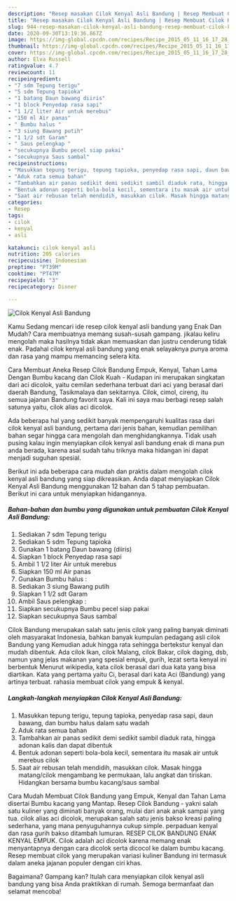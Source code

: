 ```yaml
---
description: "Resep masakan Cilok Kenyal Asli Bandung | Resep Membuat Cilok Kenyal Asli Bandung Yang Sedap"
title: "Resep masakan Cilok Kenyal Asli Bandung | Resep Membuat Cilok Kenyal Asli Bandung Yang Sedap"
slug: 944-resep-masakan-cilok-kenyal-asli-bandung-resep-membuat-cilok-kenyal-asli-bandung-yang-sedap
date: 2020-09-30T13:19:36.867Z
image: https://img-global.cpcdn.com/recipes/Recipe_2015_05_11_16_17_28_594_0595aaaa3caeba13144f/751x532cq70/cilok-kenyal-asli-bandung-foto-resep-utama.jpg
thumbnail: https://img-global.cpcdn.com/recipes/Recipe_2015_05_11_16_17_28_594_0595aaaa3caeba13144f/751x532cq70/cilok-kenyal-asli-bandung-foto-resep-utama.jpg
cover: https://img-global.cpcdn.com/recipes/Recipe_2015_05_11_16_17_28_594_0595aaaa3caeba13144f/751x532cq70/cilok-kenyal-asli-bandung-foto-resep-utama.jpg
author: Elva Russell
ratingvalue: 4.7
reviewcount: 11
recipeingredient:
- "7 sdm Tepung terigu"
- "5 sdm Tepung tapioka"
- "1 batang Daun bawang diiris"
- "1 block Penyedap rasa sapi"
- "1 1/2 liter Air untuk merebus"
- "150 ml Air panas"
- " Bumbu halus "
- "3 siung Bawang putih"
- "1 1/2 sdt Garam"
- " Saus pelengkap "
- "secukupnya Bumbu pecel siap pakai"
- "secukupnya Saus sambal"
recipeinstructions:
- "Masukkan tepung terigu, tepung tapioka, penyedap rasa sapi, daun bawang, dan bumbu halus dalam satu wadah"
- "Aduk rata semua bahan"
- "Tambahkan air panas sedikit demi sedikit sambil diaduk rata, hingga adonan kalis dan dapat dibentuk"
- "Bentuk adonan seperti bola-bola kecil, sementara itu masak air untuk merebus cilok"
- "Saat air rebusan telah mendidih, masukkan cilok. Masak hingga matang/cilok mengambang ke permukaan, lalu angkat dan tiriskan. Hidangkan bersama bumbu kacang/saus sambal"
categories:
- Resep
tags:
- cilok
- kenyal
- asli

katakunci: cilok kenyal asli 
nutrition: 205 calories
recipecuisine: Indonesian
preptime: "PT39M"
cooktime: "PT47M"
recipeyield: "3"
recipecategory: Dinner

---
```



![Cilok Kenyal Asli Bandung](https://img-global.cpcdn.com/recipes/Recipe_2015_05_11_16_17_28_594_0595aaaa3caeba13144f/751x532cq70/cilok-kenyal-asli-bandung-foto-resep-utama.jpg)

Kamu Sedang mencari ide resep cilok kenyal asli bandung yang Enak Dan Mudah? Cara membuatnya memang susah-susah gampang. jikalau keliru mengolah maka hasilnya tidak akan memuaskan dan justru cenderung tidak enak. Padahal cilok kenyal asli bandung yang enak selayaknya punya aroma dan rasa yang mampu memancing selera kita.

Cara Membuat Aneka Resep Cilok Bandung Empuk, Kenyal, Tahan Lama Dengan Bumbu kacang dan Cilok Kuah - Kudapan ini merupakan singkatan dari aci dicolok, yaitu cemilan sederhana terbuat dari aci yang berasal dari daerah Bandung, Tasikmalaya dan sekitarnya. Cilok, cimol, cireng, itu semua jajanan Bandung favorit saya. Kali ini saya mau berbagi resep salah satunya yaitu, cilok alias aci dicolok.

Ada beberapa hal yang sedikit banyak mempengaruhi kualitas rasa dari cilok kenyal asli bandung, pertama dari jenis bahan, kemudian pemilihan bahan segar hingga cara mengolah dan menghidangkannya. Tidak usah pusing kalau ingin menyiapkan cilok kenyal asli bandung enak di mana pun anda berada, karena asal sudah tahu triknya maka hidangan ini dapat menjadi suguhan spesial.


Berikut ini ada beberapa cara mudah dan praktis dalam mengolah cilok kenyal asli bandung yang siap dikreasikan. Anda dapat menyiapkan Cilok Kenyal Asli Bandung menggunakan 12 bahan dan 5 tahap pembuatan. Berikut ini cara untuk menyiapkan hidangannya.

<!--inarticleads1-->

##### Bahan-bahan dan bumbu yang digunakan untuk pembuatan Cilok Kenyal Asli Bandung:

1. Sediakan 7 sdm Tepung terigu
1. Sediakan 5 sdm Tepung tapioka
1. Gunakan 1 batang Daun bawang (diiris)
1. Siapkan 1 block Penyedap rasa sapi
1. Ambil 1 1/2 liter Air untuk merebus
1. Siapkan 150 ml Air panas
1. Gunakan  Bumbu halus :
1. Sediakan 3 siung Bawang putih
1. Siapkan 1 1/2 sdt Garam
1. Ambil  Saus pelengkap :
1. Siapkan secukupnya Bumbu pecel siap pakai
1. Siapkan secukupnya Saus sambal


Cilok Bandung merupakan salah satu jenis cilok yang paling banyak diminati oleh masyarakat Indonesia, bahkan banyak kumpulan pedagang asli cilok Bandung yang Kemudian aduk hingga rata sehingga bertekstur kenyal dan mudah dibentuk. Ada cilok Ikan, cilok Malang, cilok Bakar, cilok daging, dsb, namun yang jelas makanan yang spesial empuk, gurih, lezat serta kenyal ini berbentuk Menurut wikipedia, kata cilok berasal dari dua kata yang bisa diartikan. Kata yang pertama yaitu Ci, berasal dari kata Aci (Bandung) yang artinya terbuat. rahasia membuat cilok yang empuk &amp; kenyal. 

<!--inarticleads2-->

##### Langkah-langkah menyiapkan Cilok Kenyal Asli Bandung:

1. Masukkan tepung terigu, tepung tapioka, penyedap rasa sapi, daun bawang, dan bumbu halus dalam satu wadah
1. Aduk rata semua bahan
1. Tambahkan air panas sedikit demi sedikit sambil diaduk rata, hingga adonan kalis dan dapat dibentuk
1. Bentuk adonan seperti bola-bola kecil, sementara itu masak air untuk merebus cilok
1. Saat air rebusan telah mendidih, masukkan cilok. Masak hingga matang/cilok mengambang ke permukaan, lalu angkat dan tiriskan. Hidangkan bersama bumbu kacang/saus sambal


Cara Mudah Membuat Cilok Bandung yang Empuk, Kenyal dan Tahan Lama disertai Bumbu kacang yang Mantap. Resep Cilok Bandung - yakni salah satu kuliner yang diminati banyak orang, mulai dari anak anak sampai yang tua. cilok alias aci dicolok, merupakan salah satu jenis bakso kreasi paling sederhana, yang mana penyuguhannya cukup simple. perpaduan kenyal dan rasa gurih bakso ditambah lumuran. RESEP CILOK BANDUNG ENAK KENYAL EMPUK. Cilok adalah aci dicolok karena memang enak menyantapnya dengan cara dicolok serta dicocol ke dalam bumbu kacang. Resep membuat cilok yang merupakan variasi kuliner Bandung ini termasuk dalam aneka jajanan populer dengan ciri khas. 

Bagaimana? Gampang kan? Itulah cara menyiapkan cilok kenyal asli bandung yang bisa Anda praktikkan di rumah. Semoga bermanfaat dan selamat mencoba!
